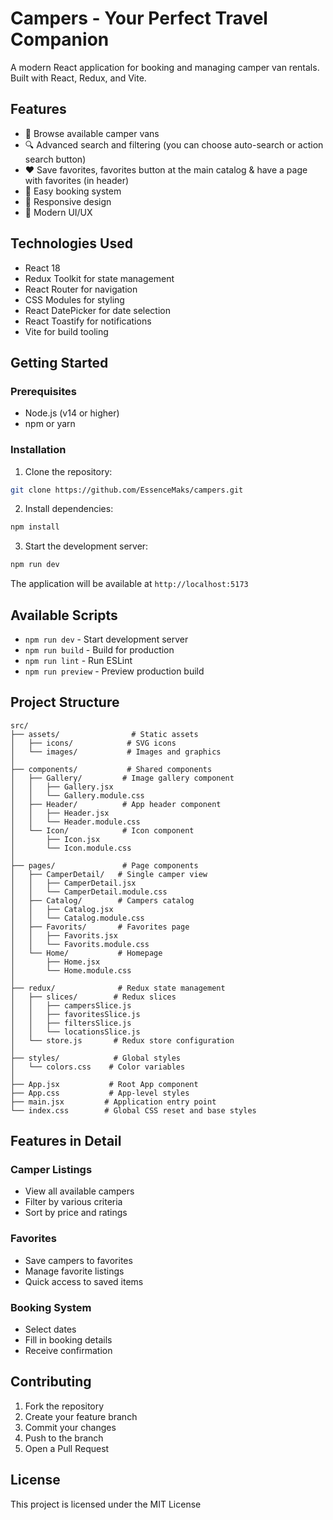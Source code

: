 # Campers - Your Perfect Travel Companion

A modern React application for booking and managing camper van rentals. Built with React, Redux, and Vite.

## Features

- 🚐 Browse available camper vans
- 🔍 Advanced search and filtering (you can choose auto-search or action search button)
- ❤️ Save favorites, favorites button at the main catalog & have a page with favorites (in header)
- 📅 Easy booking system
- 📱 Responsive design
- 🎨 Modern UI/UX

## Technologies Used

- React 18
- Redux Toolkit for state management
- React Router for navigation
- CSS Modules for styling
- React DatePicker for date selection
- React Toastify for notifications
- Vite for build tooling

## Getting Started

### Prerequisites

- Node.js (v14 or higher)
- npm or yarn

### Installation

1. Clone the repository:
```bash
git clone https://github.com/EssenceMaks/campers.git
```

2. Install dependencies:
```bash
npm install
```

3. Start the development server:
```bash
npm run dev
```

The application will be available at `http://localhost:5173`

## Available Scripts

- `npm run dev` - Start development server
- `npm run build` - Build for production
- `npm run lint` - Run ESLint
- `npm run preview` - Preview production build

## Project Structure

```
src/
├── assets/                # Static assets
│   ├── icons/            # SVG icons
│   └── images/           # Images and graphics
│
├── components/           # Shared components
│   ├── Gallery/         # Image gallery component
│   │   ├── Gallery.jsx
│   │   └── Gallery.module.css
│   ├── Header/          # App header component
│   │   ├── Header.jsx
│   │   └── Header.module.css
│   └── Icon/            # Icon component
│       ├── Icon.jsx
│       └── Icon.module.css
│
├── pages/               # Page components
│   ├── CamperDetail/   # Single camper view
│   │   ├── CamperDetail.jsx
│   │   └── CamperDetail.module.css
│   ├── Catalog/        # Campers catalog
│   │   ├── Catalog.jsx
│   │   └── Catalog.module.css
│   ├── Favorits/       # Favorites page
│   │   ├── Favorits.jsx
│   │   └── Favorits.module.css
│   └── Home/           # Homepage
│       ├── Home.jsx
│       └── Home.module.css
│
├── redux/              # Redux state management
│   ├── slices/        # Redux slices
│   │   ├── campersSlice.js
│   │   ├── favoritesSlice.js
│   │   ├── filtersSlice.js
│   │   └── locationsSlice.js
│   └── store.js       # Redux store configuration
│
├── styles/            # Global styles
│   └── colors.css    # Color variables
│
├── App.jsx           # Root App component
├── App.css           # App-level styles
├── main.jsx         # Application entry point
└── index.css        # Global CSS reset and base styles
```

## Features in Detail

### Camper Listings
- View all available campers
- Filter by various criteria
- Sort by price and ratings

### Favorites
- Save campers to favorites
- Manage favorite listings
- Quick access to saved items

### Booking System
- Select dates
- Fill in booking details
- Receive confirmation

## Contributing

1. Fork the repository
2. Create your feature branch
3. Commit your changes
4. Push to the branch
5. Open a Pull Request

## License

This project is licensed under the MIT License
